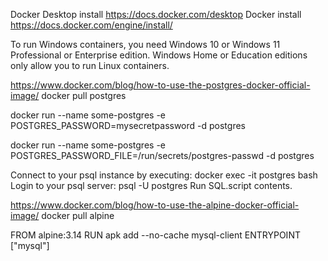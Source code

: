 Docker Desktop install https://docs.docker.com/desktop
Docker install  https://docs.docker.com/engine/install/

To run Windows containers, you need Windows 10 or Windows 11 Professional or Enterprise edition.
Windows Home or Education editions only allow you to run Linux containers.

https://www.docker.com/blog/how-to-use-the-postgres-docker-official-image/
docker pull postgres

docker run --name some-postgres -e POSTGRES_PASSWORD=mysecretpassword -d postgres

docker run --name some-postgres -e POSTGRES_PASSWORD_FILE=/run/secrets/postgres-passwd -d postgres

Connect to your psql instance by executing: docker exec -it postgres bash
Login to your psql server: psql -U postgres
Run SQL.script contents.

https://www.docker.com/blog/how-to-use-the-alpine-docker-official-image/
docker pull alpine

FROM alpine:3.14
RUN apk add --no-cache mysql-client
ENTRYPOINT ["mysql"]


